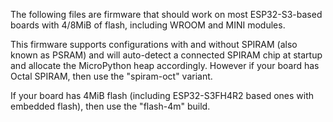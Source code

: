 The following files are firmware that should work on most ESP32-S3-based
boards with 4/8MiB of flash, including WROOM and MINI modules.

This firmware supports configurations with and without SPIRAM (also known as
PSRAM) and will auto-detect a connected SPIRAM chip at startup and allocate
the MicroPython heap accordingly. However if your board has Octal SPIRAM, then
use the "spiram-oct" variant.

If your board has 4MiB flash (including ESP32-S3FH4R2 based ones with embedded flash), then use the "flash-4m" build.
